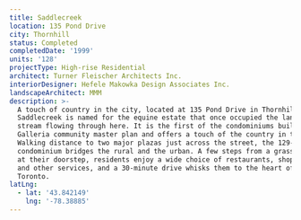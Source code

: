 ```yaml
---
title: Saddlecreek
location: 135 Pond Drive
city: Thornhill
status: Completed
completedDate: '1999'
units: '128'
projectType: High-rise Residential
architect: Turner Fleischer Architects Inc.
interiorDesigner: Hefele Makowka Design Associates Inc.
landscapeArchitect: MMM
description: >-
  A touch of country in the city, located at 135 Pond Drive in Thornhill,
  Saddlecreek is named for the equine estate that once occupied the land and the
  stream flowing through here. It is the first of the condominiums built in the
  Galleria community master plan and offers a touch of the country in the city.
  Walking distance to two major plazas just across the street, the 129-unit
  condominium bridges the rural and the urban. A few steps from a grassy meadow
  at their doorstep, residents enjoy a wide choice of restaurants, shops, banks,
  and other services, and a 30-minute drive whisks them to the heart of downtown
  Toronto.
latLng:
  - lat: '43.842149'
    lng: '-78.38885'
---
```


